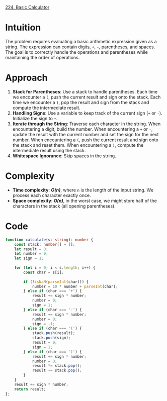 [224. Basic Calculator](https://leetcode.com/problems/basic-calculator/)

# Intuition
The problem requires evaluating a basic arithmetic expression given as a string. The expression can contain digits, `+`, `-`, parentheses, and spaces. The goal is to correctly handle the operations and parentheses while maintaining the order of operations.

# Approach
1. **Stack for Parentheses**: Use a stack to handle parentheses. Each time we encounter a `(`, push the current result and sign onto the stack. Each time we encounter a `)`, pop the result and sign from the stack and compute the intermediate result.
2. **Handling Signs**: Use a variable to keep track of the current sign (`+` or `-`). Initialize the sign to `+`.
3. **Iterate through the String**: Traverse each character in the string. When encountering a digit, build the number. When encountering a `+` or `-`, update the result with the current number and set the sign for the next number. When encountering a `(`, push the current result and sign onto the stack and reset them. When encountering a `)`, compute the intermediate result using the stack.
4. **Whitespace Ignorance**: Skip spaces in the string.

# Complexity
- **Time complexity**: ***O(n)***, where `n` is the length of the input string. We process each character exactly once.
- **Space complexity**: ***O(n)***, in the worst case, we might store half of the characters in the stack (all opening parentheses).

# Code
```typescript
function calculate(s: string): number {
    const stack: number[] = [];
    let result = 0;
    let number = 0;
    let sign = 1;
    
    for (let i = 0; i < s.length; i++) {
        const char = s[i];
        
        if (!isNaN(parseInt(char))) {
            number = 10 * number + parseInt(char);
        } else if (char === '+') {
            result += sign * number;
            number = 0;
            sign = 1;
        } else if (char === '-') {
            result += sign * number;
            number = 0;
            sign = -1;
        } else if (char === '(') {
            stack.push(result);
            stack.push(sign);
            result = 0;
            sign = 1;
        } else if (char === ')') {
            result += sign * number;
            number = 0;
            result *= stack.pop();
            result += stack.pop();
        }
    }
    result += sign * number;
    return result;
};

```